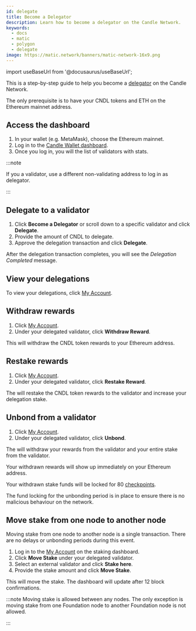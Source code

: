 ```yaml
---
id: delegate
title: Become a Delegator
description: Learn how to become a delegator on the Candle Network.
keywords:
  - docs
  - matic
  - polygon
  - delegate
image: https://matic.network/banners/matic-network-16x9.png
---
```

import useBaseUrl from '@docusaurus/useBaseUrl';

This is a step-by-step guide to help you become a [delegator](/docs/validate/glossary#delegator) on the Candle Network.

The only prerequisite is to have your CNDL tokens and ETH on the Ethereum mainnet address.

## Access the dashboard

1. In your wallet (e.g. MetaMask), choose the Ethereum mainnet.
1. Log in to the [Candle Wallet dashboard](https://wallet-dev.candlelabs.org/staking/).
1. Once you log in, you will the list of validators with stats.

:::note

If you a validator, use a different non-validating address to log in as delegator.

:::

## Delegate to a validator

1. Click **Become a Delegator** or scroll down to a specific validator and click **Delegate**.
1. Provide the amount of CNDL to delegate.
1. Approve the delegation transaction and click **Delegate**.

After the delegation transaction completes, you will see the *Delegation Completed* message.

## View your delegations

To view your delegations, click [My Account](https://wallet.candlelabs.org/staking/my-account).

## Withdraw rewards

1. Click [My Account](https://wallet.candlelabs.org/staking/my-account).
1. Under your delegated validator, click **Withdraw Reward**.

This will withdraw the CNDL token rewards to your Ethereum address.

## Restake rewards

1. Click [My Account](https://wallet.candlelabs.org/staking/my-account).
1. Under your delegated validator, click **Restake Reward**.

The will restake the CNDL token rewards to the validator and increase your delegation stake.

## Unbond from a validator

1. Click [My Account](https://wallet.candlelabs.org/staking/my-account).
1. Under your delegated validator, click **Unbond**.

The will  withdraw your rewards from the validator and your entire stake from the validator.

Your withdrawn rewards will show up immediately on your Ethereum address.

Your withdrawn stake funds will be locked for 80 [checkpoints](/docs/validate/glossary#checkpoint-transaction).

The fund locking for the unbonding period is in place to ensure there is no malicious behaviour on the network.

## Move stake from one node to another node

Moving stake from one node to another node is a single transaction. There are no delays or unbonding periods during this event.

1. Log in to the [My Account](https://wallet-dev.candlelabs.org/staking/my-account) on the staking dashboard.
1. Click **Move Stake** under your delegated validator.
1. Select an external validator and click **Stake here**.
1. Provide the stake amount and click **Move Stake**.

This will move the stake. The dashboard will update after 12 block confirmations.

:::note
Moving stake is allowed between any nodes. The only exception is moving stake from one Foundation node to another Foundation node is not allowed.

:::

